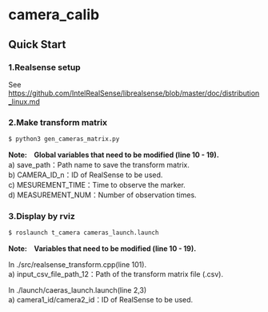 # camera_calib
## Quick Start
### 1.Realsense setup
See https://github.com/IntelRealSense/librealsense/blob/master/doc/distribution_linux.md

### 2.Make transform matrix

```
$ python3 gen_cameras_matrix.py
```

**Note:　Global variables that need to be modified (line 10 - 19).**<br>
a) save_path：Path name to save the transform matrix.<br>
b) CAMERA_ID_n：ID of RealSense to be used.  <br>
c) MESUREMENT_TIME：Time to observe the marker.<br>
d) MEASUREMENT_NUM：Number of observation times.<br>


### 3.Display by rviz

```
$ roslaunch t_camera cameras_launch.launch
```

**Note:　Variables that need to be modified (line 10 - 19).**<br>

In ./src/realsense_transform.cpp(line 101).<br>
a) input_csv_file_path_12：Path of the transform matrix file (.csv).

In ./launch/caeras_launch.launch(line 2,3)<br>
a) camera1_id/camera2_id：ID of RealSense to be used.
